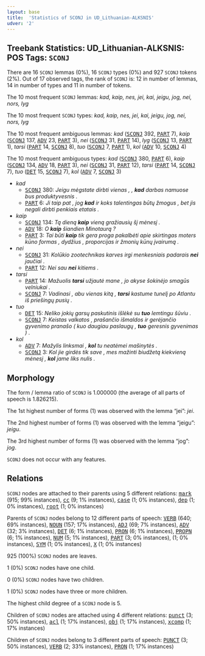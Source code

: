 ```yaml
---
layout: base
title:  'Statistics of SCONJ in UD_Lithuanian-ALKSNIS'
udver: '2'
---
```


## Treebank Statistics: UD_Lithuanian-ALKSNIS: POS Tags: `SCONJ`

There are 16 `SCONJ` lemmas (0%), 16 `SCONJ` types (0%) and 927 `SCONJ` tokens (2%).
Out of 17 observed tags, the rank of `SCONJ` is: 12 in number of lemmas, 14 in number of types and 11 in number of tokens.

The 10 most frequent `SCONJ` lemmas: <em>kad, kaip, nes, jei, kai, jeigu, jog, nei, nors, lyg</em>

The 10 most frequent `SCONJ` types:  <em>kad, kaip, nes, jei, kai, jeigu, jog, nei, nors, lyg</em>

The 10 most frequent ambiguous lemmas: <em>kad</em> (<tt><a href="lt_alksnis-pos-SCONJ.html">SCONJ</a></tt> 392, <tt><a href="lt_alksnis-pos-PART.html">PART</a></tt> 7), <em>kaip</em> (<tt><a href="lt_alksnis-pos-SCONJ.html">SCONJ</a></tt> 137, <tt><a href="lt_alksnis-pos-ADV.html">ADV</a></tt> 23, <tt><a href="lt_alksnis-pos-PART.html">PART</a></tt> 3), <em>nei</em> (<tt><a href="lt_alksnis-pos-SCONJ.html">SCONJ</a></tt> 31, <tt><a href="lt_alksnis-pos-PART.html">PART</a></tt> 14), <em>lyg</em> (<tt><a href="lt_alksnis-pos-SCONJ.html">SCONJ</a></tt> 13, <tt><a href="lt_alksnis-pos-PART.html">PART</a></tt> 1), <em>tarsi</em> (<tt><a href="lt_alksnis-pos-PART.html">PART</a></tt> 14, <tt><a href="lt_alksnis-pos-SCONJ.html">SCONJ</a></tt> 8), <em>tuo</em> (<tt><a href="lt_alksnis-pos-SCONJ.html">SCONJ</a></tt> 7, <tt><a href="lt_alksnis-pos-PART.html">PART</a></tt> 1), <em>kol</em> (<tt><a href="lt_alksnis-pos-ADV.html">ADV</a></tt> 10, <tt><a href="lt_alksnis-pos-SCONJ.html">SCONJ</a></tt> 4)

The 10 most frequent ambiguous types:  <em>kad</em> (<tt><a href="lt_alksnis-pos-SCONJ.html">SCONJ</a></tt> 380, <tt><a href="lt_alksnis-pos-PART.html">PART</a></tt> 6), <em>kaip</em> (<tt><a href="lt_alksnis-pos-SCONJ.html">SCONJ</a></tt> 134, <tt><a href="lt_alksnis-pos-ADV.html">ADV</a></tt> 18, <tt><a href="lt_alksnis-pos-PART.html">PART</a></tt> 3), <em>nei</em> (<tt><a href="lt_alksnis-pos-SCONJ.html">SCONJ</a></tt> 31, <tt><a href="lt_alksnis-pos-PART.html">PART</a></tt> 12), <em>tarsi</em> (<tt><a href="lt_alksnis-pos-PART.html">PART</a></tt> 14, <tt><a href="lt_alksnis-pos-SCONJ.html">SCONJ</a></tt> 7), <em>tuo</em> (<tt><a href="lt_alksnis-pos-DET.html">DET</a></tt> 15, <tt><a href="lt_alksnis-pos-SCONJ.html">SCONJ</a></tt> 7), <em>kol</em> (<tt><a href="lt_alksnis-pos-ADV.html">ADV</a></tt> 7, <tt><a href="lt_alksnis-pos-SCONJ.html">SCONJ</a></tt> 3)


* <em>kad</em>
  * <tt><a href="lt_alksnis-pos-SCONJ.html">SCONJ</a></tt> 380: <em>Jeigu mėgstate dirbti vienas , , <b>kad</b> darbas namuose bus produktyvesnis .</em>
  * <tt><a href="lt_alksnis-pos-PART.html">PART</a></tt> 6: <em>Ji taip pat , jog <b>kad</b> ir koks talentingas būtų žmogus , bet jis negali dirbti penkiais etatais .</em>
* <em>kaip</em>
  * <tt><a href="lt_alksnis-pos-SCONJ.html">SCONJ</a></tt> 134: <em>Tą dieną <b>kaip</b> vieną gražiausių šį mėnesį .</em>
  * <tt><a href="lt_alksnis-pos-ADV.html">ADV</a></tt> 18: <em>O <b>kaip</b> šiandien Minotaurą ?</em>
  * <tt><a href="lt_alksnis-pos-PART.html">PART</a></tt> 3: <em>Tai būti <b>kaip</b> tik gera proga pakalbėti apie skirtingas moters kūno formas , dydžius , proporcijas ir žmonių kūnų įvairumą .</em>
* <em>nei</em>
  * <tt><a href="lt_alksnis-pos-SCONJ.html">SCONJ</a></tt> 31: <em>Kolūkio zootechnikas karves irgi menkesniais padarais <b>nei</b> jaučiai .</em>
  * <tt><a href="lt_alksnis-pos-PART.html">PART</a></tt> 12: <em>Nei sau <b>nei</b> kitiems .</em>
* <em>tarsi</em>
  * <tt><a href="lt_alksnis-pos-PART.html">PART</a></tt> 14: <em>Mažuolis <b>tarsi</b> užjautė mane , jo akyse šokinėjo smagūs velniukai .</em>
  * <tt><a href="lt_alksnis-pos-SCONJ.html">SCONJ</a></tt> 7: <em>Vadinasi , abu vienas kitą , <b>tarsi</b> kastume tunelį po Atlantu iš priešingų pusių .</em>
* <em>tuo</em>
  * <tt><a href="lt_alksnis-pos-DET.html">DET</a></tt> 15: <em>Neliko jokių garsų paskutinis išlėkė su <b>tuo</b> lemtingu šūviu .</em>
  * <tt><a href="lt_alksnis-pos-SCONJ.html">SCONJ</a></tt> 7: <em>Keistas valkatos , prašančio išmaldos ir gerėjančio gyvenimo pranašo ( kuo daugiau paslaugų , <b>tuo</b> geresnis gyvenimas ) .</em>
* <em>kol</em>
  * <tt><a href="lt_alksnis-pos-ADV.html">ADV</a></tt> 7: <em>Mažylis linksmai , <b>kol</b> tu neatėmei mašinytės .</em>
  * <tt><a href="lt_alksnis-pos-SCONJ.html">SCONJ</a></tt> 3: <em>Kol jie girdės tik save , mes mažinti biudžetą kiekvieną mėnesį , <b>kol</b> jame liks nulis .</em>

## Morphology

The form / lemma ratio of `SCONJ` is 1.000000 (the average of all parts of speech is 1.826215).

The 1st highest number of forms (1) was observed with the lemma “jei”: <em>jei</em>.

The 2nd highest number of forms (1) was observed with the lemma “jeigu”: <em>jeigu</em>.

The 3rd highest number of forms (1) was observed with the lemma “jog”: <em>jog</em>.

`SCONJ` does not occur with any features.


## Relations

`SCONJ` nodes are attached to their parents using 5 different relations: <tt><a href="lt_alksnis-dep-mark.html">mark</a></tt> (915; 99% instances), <tt><a href="lt_alksnis-dep-cc.html">cc</a></tt> (9; 1% instances), <tt><a href="lt_alksnis-dep-case.html">case</a></tt> (1; 0% instances), <tt><a href="lt_alksnis-dep-dep.html">dep</a></tt> (1; 0% instances), <tt><a href="lt_alksnis-dep-root.html">root</a></tt> (1; 0% instances)

Parents of `SCONJ` nodes belong to 12 different parts of speech: <tt><a href="lt_alksnis-pos-VERB.html">VERB</a></tt> (640; 69% instances), <tt><a href="lt_alksnis-pos-NOUN.html">NOUN</a></tt> (157; 17% instances), <tt><a href="lt_alksnis-pos-ADJ.html">ADJ</a></tt> (69; 7% instances), <tt><a href="lt_alksnis-pos-ADV.html">ADV</a></tt> (32; 3% instances), <tt><a href="lt_alksnis-pos-DET.html">DET</a></tt> (6; 1% instances), <tt><a href="lt_alksnis-pos-PRON.html">PRON</a></tt> (6; 1% instances), <tt><a href="lt_alksnis-pos-PROPN.html">PROPN</a></tt> (6; 1% instances), <tt><a href="lt_alksnis-pos-NUM.html">NUM</a></tt> (5; 1% instances), <tt><a href="lt_alksnis-pos-PART.html">PART</a></tt> (3; 0% instances),  (1; 0% instances), <tt><a href="lt_alksnis-pos-SYM.html">SYM</a></tt> (1; 0% instances), <tt><a href="lt_alksnis-pos-X.html">X</a></tt> (1; 0% instances)

925 (100%) `SCONJ` nodes are leaves.

1 (0%) `SCONJ` nodes have one child.

0 (0%) `SCONJ` nodes have two children.

1 (0%) `SCONJ` nodes have three or more children.

The highest child degree of a `SCONJ` node is 5.

Children of `SCONJ` nodes are attached using 4 different relations: <tt><a href="lt_alksnis-dep-punct.html">punct</a></tt> (3; 50% instances), <tt><a href="lt_alksnis-dep-acl.html">acl</a></tt> (1; 17% instances), <tt><a href="lt_alksnis-dep-obj.html">obj</a></tt> (1; 17% instances), <tt><a href="lt_alksnis-dep-xcomp.html">xcomp</a></tt> (1; 17% instances)

Children of `SCONJ` nodes belong to 3 different parts of speech: <tt><a href="lt_alksnis-pos-PUNCT.html">PUNCT</a></tt> (3; 50% instances), <tt><a href="lt_alksnis-pos-VERB.html">VERB</a></tt> (2; 33% instances), <tt><a href="lt_alksnis-pos-PRON.html">PRON</a></tt> (1; 17% instances)

